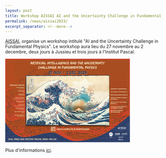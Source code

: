 ```yaml
---
layout: post
title: Workshop AISSAI AI and the Uncertainty Challenge in Fundamental Physics
permalink: /news/aissai2023/
excerpt_separator: <!--more-->
---
```

[AISSAI](https://www.cnrs.fr/en/artificial-intelligence-science-science-artificial-intelligence-aissai-center), 
organise un workshop intitulé "AI and the Uncertainty Challenge in Fundamental Physics". Le workshop aura
lieu du 27 novembre au 2 decembre, deux jours à Jussieu et trois jours à
l'Institut Pascal.


<img src="/files/2023/AISSAI-2023.png" alt="Affiche" style="width:400px;"/>

<!--more-->
Plus d'informations [ici](https://indico.in2p3.fr/event/30589/overview).
